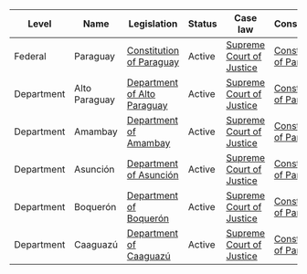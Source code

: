 | Level | Name | Legislation | Status | Case law | Constitution |
|---|---|---|---|---|---|
| Federal | Paraguay | [Constitution of Paraguay](https://www.constituteproject.org/constitution/Paraguay_2011.pdf) | Active | [Supreme Court of Justice](https://www.csj.gov.py/) | [Constitution of Paraguay](https://www.constituteproject.org/constitution/Paraguay_2011.pdf) |
| Department | Alto Paraguay | [Department of Alto Paraguay](https://www.mgap.gov.py/index.php?option=com_content&view=article&id=127&Itemid=128) | Active | [Supreme Court of Justice](https://www.csj.gov.py/) | [Constitution of Paraguay](https://www.constituteproject.org/constitution/Paraguay_2011.pdf) |
| Department | Amambay | [Department of Amambay](https://www.mgap.gov.py/index.php?option=com_content&view=article&id=128&Itemid=128) | Active | [Supreme Court of Justice](https://www.csj.gov.py/) | [Constitution of Paraguay](https://www.constituteproject.org/constitution/Paraguay_2011.pdf) |
| Department | Asunción | [Department of Asunción](https://www.mgap.gov.py/index.php?option=com_content&view=article&id=129&Itemid=128) | Active | [Supreme Court of Justice](https://www.csj.gov.py/) | [Constitution of Paraguay](https://www.constituteproject.org/constitution/Paraguay_2011.pdf) |
| Department | Boquerón | [Department of Boquerón](https://www.mgap.gov.py/index.php?option=com_content&view=article&id=130&Itemid=128) | Active | [Supreme Court of Justice](https://www.csj.gov.py/) | [Constitution of Paraguay](https://www.constituteproject.org/constitution/Paraguay_2011.pdf) |
| Department | Caaguazú | [Department of Caaguazú](https://www.mgap.gov.py/index.php?option=com_content&view=article&id=131&Itemid=128) | Active | [Supreme Court of Justice](https://www.csj.gov.py/) | [Constitution of Paraguay](https://www.constituteproject.org/constitution/Paraguay_2011.pdf) |
